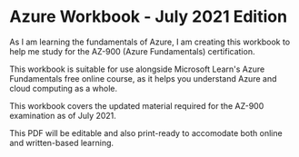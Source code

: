 # Azure Workbook - July 2021 Edition

As I am learning the fundamentals of Azure, I am creating this workbook to help me study for the AZ-900 (Azure Fundamentals) certification.

This workbook is suitable for use alongside Microsoft Learn's Azure Fundamentals free online course, as it helps you understand Azure and cloud computing as a whole.

This workbook covers the updated material required for the AZ-900 examination as of July 2021.

This PDF will be editable and also print-ready to accomodate both online and written-based learning.
